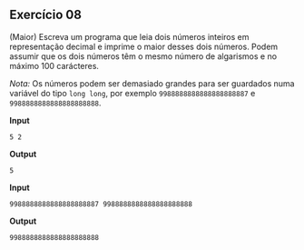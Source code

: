 ## Exercício 08

(Maior) Escreva um programa que leia dois números inteiros em representação decimal e imprime o maior desses dois números. Podem assumir que os dois números têm o mesmo número de algarismos e no máximo 100 carácteres.

*Nota:* Os números podem ser demasiado grandes para ser guardados numa variável do tipo `long long`, por exemplo `9988888888888888888887` e `9988888888888888888888`.

**Input**
```
5 2
```

**Output**
```
5
```


**Input**
```
9988888888888888888887 9988888888888888888888
```

**Output**
```
9988888888888888888888
```
